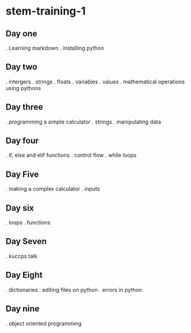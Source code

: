 # stem-training-1
## Day one
. Learning markdown
. installing python
## Day two
. intergers
. strings
. floats
. variables
. values
. mathematical operations using pythons
## Day three
. programming a simple calculator
. strings
. manipulating data
## Day four
. if, else and elif functions
. control flow
. while loops
## Day Five
. making a complex calculator
. inputs
## Day six
. loops
. functions
## Day Seven
. kuccps talk
## Day Eight
. dictionaries
. editing files on python
. errors in python
## Day nine
. object oriented programming
